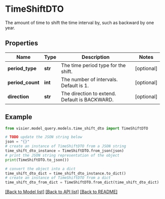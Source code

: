 # TimeShiftDTO

The amount of time to shift the time interval by, such as backward by one year.

## Properties

Name | Type | Description | Notes
------------ | ------------- | ------------- | -------------
**period_type** | **str** | The time period type for the shift. | [optional] 
**period_count** | **int** | The number of intervals. Default is 1. | [optional] 
**direction** | **str** | The direction to extend. Default is BACKWARD. | [optional] 

## Example

```python
from visier.model_query.models.time_shift_dto import TimeShiftDTO

# TODO update the JSON string below
json = "{}"
# create an instance of TimeShiftDTO from a JSON string
time_shift_dto_instance = TimeShiftDTO.from_json(json)
# print the JSON string representation of the object
print(TimeShiftDTO.to_json())

# convert the object into a dict
time_shift_dto_dict = time_shift_dto_instance.to_dict()
# create an instance of TimeShiftDTO from a dict
time_shift_dto_from_dict = TimeShiftDTO.from_dict(time_shift_dto_dict)
```
[[Back to Model list]](../README.md#documentation-for-models) [[Back to API list]](../README.md#documentation-for-api-endpoints) [[Back to README]](../README.md)


